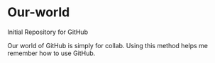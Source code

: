 # Our-world
Initial Repository for GitHub

Our world of GitHub is simply for collab. Using this method helps me remember how to use GitHub.
